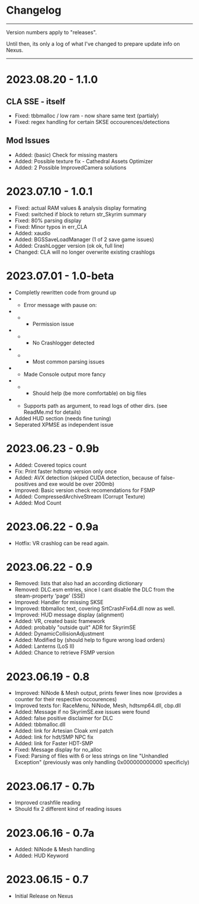 # Changelog

----

Version numbers apply to "releases".

Until then, its only a log of what I've changed to prepare update info on Nexus.

----

# 2023.08.20 - 1.1.0
##  CLA SSE - itself
- Fixed: tbbmalloc / low ram - now share same text (partialy)
- Fixed: regex handling for certain SKSE occourences/detections

## Mod Issues
- Added: (basic) Check for missing masters
- Added: Possible texture fix - Cathedral Assets Optimizer 
- Added: 2 Possible ImprovedCamera solutions

# 2023.07.10 - 1.0.1
- Fixed: actual RAM values & analysis display formating
- Fixed: switched if block to return str_Skyrim summary
- Fixed: 80% parsing display
- Fixed: Minor typos in err_CLA
- Added: xaudio
- Added: BGSSaveLoadManager (1 of 2 save game issues)
- Added: CrashLogger version (ok ok, full line)
- Changed: CLA will no longer overwrite existing crashlogs

# 2023.07.01 - 1.0-beta
- Completly rewritten code from ground up
- - Error message with pause on:
- - - Permission issue
- - - No Crashlogger detected
- - - Most common parsing issues
- - Made Console output more fancy
- - - Should help (be more comfortable) on big files
- - Supports path as argument, to read logs of other dirs. (see ReadMe.md for details)
- Added HUD section (needs fine tuning)
- Seperated XPMSE as independent issue

# 2023.06.23 - 0.9b
- Added: Covered topics count
- Fix: Print faster hdtsmp version only once
- Added: AVX detection (skiped CUDA detection, because of false-positives and exe would be over 200mb)
- Improved: Basic version check recomendations for FSMP
- Added: CompressedArchiveStream (Corrupt Texture)
- Added: Mod Count

# 2023.06.22 - 0.9a
- Hotfix: VR crashlog can be read again.

# 2023.06.22 - 0.9
- Removed: lists that also had an according dictionary
- Removed: DLC.esm entries, since I cant disable the DLC from the steam-property 'page' (SSE)
- Improved: Handler for missing SKSE
- Improved: tbbmalloc text, covering SrtCrashFix64.dll now as well.
- Improved: HUD message display (alignment)
- Added: VR, created basic framework
- Added: probably "outside quit" ADR for SkyrimSE
- Added: DynamicCollisionAdjustment
- Added: Modified by (should help to figure wrong load orders)
- Added: Lanterns (LoS II)
- Added: Chance to retrieve FSMP version


# 2023.06.19 - 0.8
- Improved: NiNode & Mesh output, prints fewer lines now (provides a counter for their respective occourences)
- Improved texts for: RaceMenu, NiNode, Mesh, hdtsmp64.dll, cbp.dll
- Added: Message if no SkyrimSE.exe issues were found
- Added: false positive disclaimer for DLC
- Added: tbbmalloc.dll 
- Added: link for Artesian Cloak xml patch
- Added: link for hdt/SMP NPC fix
- Added: link for Faster HDT-SMP
- Fixed: Message display for no_alloc
- Fixed: Parsing of files with 6 or less strings on line "Unhandled Exception" (previously was only handling 0x000000000000 specificly)


# 2023.06.17 - 0.7b
- Improved crashfile reading
- Should fix 2 different kind of reading issues

# 2023.06.16 - 0.7a
- Added: NiNode & Mesh handling
- Added: HUD Keyword

# 2023.06.15 - 0.7
- Initial Release on Nexus